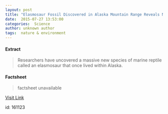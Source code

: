 ```yaml
---
layout: post
title: "Elasmosaur Fossil Discovered in Alaska Mountain Range Reveals New Marine Reptile"
date:  2015-07-27 13:53:00 
categories:  Science     
author: unknown author
tags:  nature & environment                                                                                                                                                                                                                                                                                                                                                                                                                                                                                                                                                                                                                                                                                                                                                                           
---
```



#### Extract
>Researchers have uncovered a massive new species of marine reptile called an elasmosaur that once lived within Alaska.

#### Factsheet
>factsheet unavailable

[Visit Link](http://www.scienceworldreport.com/articles/28202/20150727/elasmosaur-fossil-discovered-alaska-mountain-range-reveals-new-marine-reptile.htm)

id:  161123 

